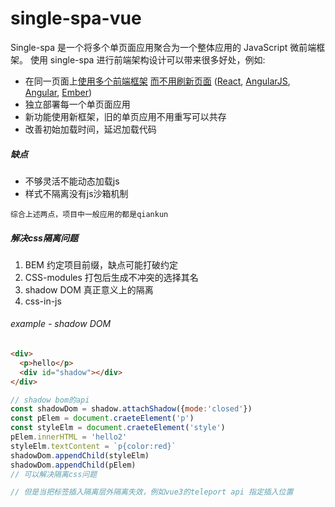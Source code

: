 # single-spa-vue

Single-spa 是一个将多个单页面应用聚合为一个整体应用的 JavaScript 微前端框架。 使用 single-spa 进行前端架构设计可以带来很多好处，例如:

- 在同一页面上[使用多个前端框架](https://zh-hans.single-spa.js.org/docs/ecosystem#help-for-frameworks) [而不用刷新页面](https://zh-hans.single-spa.js.org/docs/building-applications) ([React](https://zh-hans.single-spa.js.org/docs/ecosystem-react), [AngularJS](https://zh-hans.single-spa.js.org/docs/ecosystem-angularjs), [Angular](https://zh-hans.single-spa.js.org/docs/ecosystem-angular), [Ember](https://zh-hans.single-spa.js.org/docs/ecosystem-ember))
- 独立部署每一个单页面应用
- 新功能使用新框架，旧的单页应用不用重写可以共存
- 改善初始加载时间，延迟加载代码



##### 缺点

- 不够灵活不能动态加载js
- 样式不隔离没有js沙箱机制

```
综合上述两点，项目中一般应用的都是qiankun
```

##### 解决css隔离问题

1. BEM 约定项目前缀，缺点可能打破约定
2. CSS-modules 打包后生成不冲突的选择其名
3. shadow DOM 真正意义上的隔离
4. css-in-js

###### example - shadow DOM

```html
<div>
  <p>hello</p>
  <div id="shadow"></div>
</div>
```

```js
// shadow bom的api
const shadowDom = shadow.attachShadow({mode:'closed'})
const pElem = document.craeteElement('p')
const styleElm = document.craeteElement('style')
pElem.innerHTML = 'hello2'
styleElm.textContent = `p{color:red}`
shadowDom.appendChild(styleElm)
shadowDom.appendChild(pElem)
// 可以解决隔离css问题

// 但是当把标签插入隔离层外隔离失效，例如vue3的teleport api 指定插入位置
```















